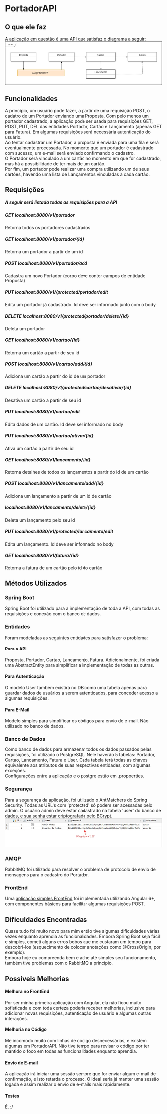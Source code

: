 # PortadorAPI

## O que ele faz
A aplicação em questão é uma API que satisfaz o diagrama a seguir: </br>
![diagramaAPI](https://github.com/Rotciv18/PortadorAPI/blob/master/diagramaAPI.png)
</br>
## Funcionalidades
A princípio, um usuário pode fazer, a partir de uma requisição POST, o cadatro de um Portador enviando uma Proposta. Com pelo menos um portador cadastrado, a aplicação pode ser usada para requisições GET, POST, PUT, DEL das entidades Portador, Cartão e Lançamento (apenas GET para Fatura). Em algumas requisições será necessária autenticação do usuário.</br>
Ao tentar cadastrar um Portador, a proposta é enviada para uma fila e será eventualmente processada. No momento que um portador é cadastrado com sucesso, um e-mail será enviado confirmando o cadastro.</br>
O Portador será vinculado a um cartão no momento em que for cadastrado, mas há a possibilidade de ter mais de um cartão. <br>
Por fim, um portador pode realizar uma compra utilizando um de seus cartões, havendo uma lista de Lançamentos vinculadas a cada cartão.</br>
## Requisições
##### A seguir será listada todas as requisições para a API
##### <b>GET</b> localhost:8080/v1/portador
Retorna todos os portadores cadastrados
##### <b>GET</b> localhost:8080/v1/portador/{id}
Retorna um portador a partir de um id
##### <b>POST</b> localhost:8080/v1/portador/add
Cadastra um novo Portador (corpo deve conter campos de entidade Proposta)
##### <b>PUT</b> localhost:8080/v1//protected/portador/edit
Edita um portador já cadastrado. Id deve ser informado junto com o body
##### <b>DELETE</b> localhost:8080/v1/protected/portador/delete/{id}
Deleta um portador
##### GET localhost:8080/v1/cartao/{id}
Retorna um cartão a partir de seu id
##### POST localhost:8080/v1/cartao/add/{id}
Adiciona um cartão a partir do id de um portador
##### DELETE localhost:8080/v1/protected/cartao/desativar/{id}
Desativa um cartão a partir de seu id
##### PUT localhost:8080/v1/cartao/edit
Edita dados de um cartão. Id deve ser informado no body
##### PUT localhost:8080/v1/cartao/ativar/{id}
Ativa um cartão a partir de seu id
##### GET localhost:8080/v1/lancamento/{id}
Retorna detalhes de todos os lançamentos a partir do id de um cartão
##### POST localhost:8080/v1/lancamento/add/{id}
Adiciona um lançamento a partir de um id de cartão
##### localhost:8080/v1/lancamento/delete/{id}
Deleta um lançamento pelo seu id
##### PUT localhost:8080/v1/protected/lancamento/edit
Edita um lançamento. Id deve ser informado no body
##### GET localhost:8080/v1/fatura/{id}
Retorna a fatura de um cartão pelo id do cartão
## Métodos Utilizados
### Spring Boot
Spring Boot foi utilizado para a implementação de toda a API, com todas as requisições e conexão com o banco de dados.
### Entidades
Foram modeladas as seguintes entidades para satisfazer o problema: 
#### Para a API
Proposta, Portador, Cartao, Lancamento, Fatura. Adicionalmente, foi criada uma AbstractEntity para simplificar a implementação de todas as outras.
#### Para Autenticação
O modelo User também existirá no DB como uma tabela apenas para guardar dados de usuários a serem autenticados, para conceder acesso a algumas requisições.
#### Para E-Mail
Modelo simples para simplificar os códigos para envio de e-mail. Não utilizado no banco de dados.
### Banco de Dados
Como banco de dados para armazenar todos os dados passados pelas requisições, foi utilizado o PostgreSQL. Nele haverão 5 tabelas: Portador, Cartao, Lancamento, Fatura e User. Cada tabela terá todas as chaves equivalente aos atributos de suas respectivas entidades, com algumas exceções.</br> Configurações entre a aplicação e o postgre estão em .propoerties.
### Segurança
Para a segurança da aplicação, foi utilizado o AntMatchers do Spring Security. Todas as URL's com 'protected' só podem ser acessadas pelo admin. O usuário admin deve estar cadastrado na tabela 'user' do banco de dados, e sua senha estar criptografada pelo BCrypt.
![dbExample](https://github.com/Rotciv18/PortadorAPI/blob/master/dbExample.jpeg)
### AMQP
RabbitMQ foi utilizado para resolver o problema de protocolo de envio de mensagens para o cadastro do Portador.
### FrontEnd
Uma [aplicação simples FrontEnd](https://github.com/Rotciv18/PortadorFront) foi implementada utilizando Angular 6+, com componentes básicos para facilitar algumas requisições POST. 

## Dificuldades Encontradas
Quase tudo foi muito novo para mim então tive algumas dificuldades várias vezes enquanto aprendia as funcionalidades. Embora Spring Boot seja fácil e simples, cometi alguns erros bobos que me custaram um tempo para descobri-los (esquecimento de colocar anotações como @CrossOrigin, por exemplo).</br>
Embora hoje eu compreenda bem e ache até simples seu funcionamento, também tive problemas com o RabbitMQ a princípio.

## Possíveis Melhorias
#### Melhora no FrontEnd
Por ser minha primeira aplicação com Angular, ela não ficou muito sofisticada e com toda certeza poderia receber melhorias, inclusive para adicionar novas requisições, autenticação de usuário e algumas outras interações.
#### Melhoria no Código
Me incomodo muito com linhas de código desnecessárias, e existem algumas em PortadorAPI. Não tive tempo para revisar o código por ter mantido o foco em todas as funcionalidades enquanto aprendia.
#### Envio de E-mail
A aplicação irá iniciar uma sessão sempre que for enviar algum e-mail de confirmação, e isto retarda o processo. O ideal seria já manter uma sessão logada e assim realizar o envio de e-mails mais rapidamente.
#### Testes
É. :/
